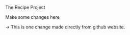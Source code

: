 The Recipe Project

Make some changes here

-> This is one change made directly from github website. 
